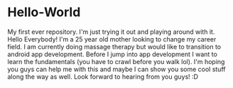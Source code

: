 # Hello-World
My first ever repository. I'm just trying it out and playing around with it. 
Hello Everybody! I'm a 25 year old mother looking to change my career field. I am currently doing massage therapy but would like to transition to android app development. Before I jump into app development I want to learn the fundamentals (you have to crawl before you walk lol). I'm hoping you guys can help me with this and maybe I can show you some cool stuff along the way as well. Look forward to hearing from you guys!
:D 
